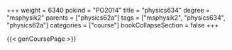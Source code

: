 +++
weight = 6340
pokind = "PO2014"
title = "physics634"
degree = "msphysik2"
parents = ["physics62a"]
tags = ["msphysik2", "physics634", "physics62a"]
categories = ["course"]
bookCollapseSection = false
+++

{{< genCoursePage >}}
